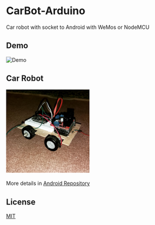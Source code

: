 # CarBot-Arduino
Car robot with socket to Android with WeMos or NodeMCU

## Demo
![Demo](https://github.com/mbfakourii/CarBot-Arduino/blob/master/Presentation/2.gif)

## Car Robot
<img src="https://github.com/mbfakourii/CarBot-Arduino/blob/master/Presentation/1.jpg" width="45%"></img>
</br></br>
More details in <a href="https://github.com/mbfakourii/CarBot-Android">Android Repository</a>


## License

[MIT](https://choosealicense.com/licenses/mit/)
